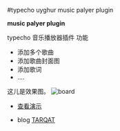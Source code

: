 #typecho uyghur music palyer plugin

**music palyer plugin**

typecho 音乐播放器插件
功能
*  添加多个歌曲
*  添加歌曲封面图
*  添加歌词
*  ....

这儿是效果图。
![board](http://www.tarqat.com/usr/uploads/2016/09/337666423.png)

* <a href="http://www.tarqat.com/archives/184/" target="_blank">查看演示</a>

*  blog <a href="http://www.tarqat.com" target="_blank">TARQAT</a>

